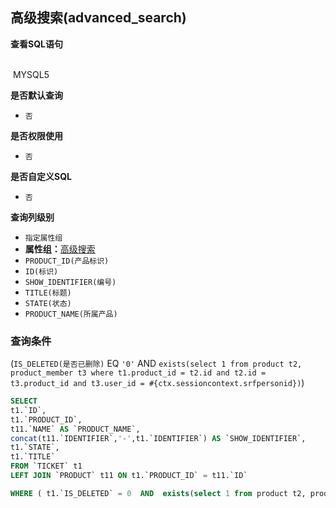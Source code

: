 ## 高级搜索(advanced_search) <!-- {docsify-ignore-all} -->



<p class="panel-title"><b>查看SQL语句</b></p>
<br>

<el-row>
&nbsp;<el-tag @click="MYSQL5 = true">MYSQL5</el-tag>
</el-row>

<br>
<p class="panel-title"><b>是否默认查询</b></p>

* `否`

<p class="panel-title"><b>是否权限使用</b></p>

* `否`

<p class="panel-title"><b>是否自定义SQL</b></p>

* `否`

<p class="panel-title"><b>查询列级别</b></p>

* `指定属性组`
*  **属性组：**[高级搜索](#)
  * `PRODUCT_ID(产品标识)`
  * `ID(标识)`
  * `SHOW_IDENTIFIER(编号)`
  * `TITLE(标题)`
  * `STATE(状态)`
  * `PRODUCT_NAME(所属产品)`



### 查询条件

(`IS_DELETED(是否已删除)` EQ `'0'` AND `exists(select 1 from product t2, product_member t3 where t1.product_id = t2.id and t2.id = t3.product_id and t3.user_id = #{ctx.sessioncontext.srfpersonid})`)





<el-dialog v-model="MYSQL5" title="MYSQL5">

```sql
SELECT
t1.`ID`,
t1.`PRODUCT_ID`,
t11.`NAME` AS `PRODUCT_NAME`,
concat(t11.`IDENTIFIER`,'-',t1.`IDENTIFIER`) AS `SHOW_IDENTIFIER`,
t1.`STATE`,
t1.`TITLE`
FROM `TICKET` t1 
LEFT JOIN `PRODUCT` t11 ON t1.`PRODUCT_ID` = t11.`ID` 

WHERE ( t1.`IS_DELETED` = 0  AND  exists(select 1 from product t2, product_member t3 where t1.product_id = t2.id and t2.id = t3.product_id and t3.user_id = #{ctx.sessioncontext.srfpersonid}) )
```

</el-dialog>

<script>
 const { createApp } = Vue
  createApp({
    data() {
      return {
                MYSQL5 : false
        
      }
    },
    methods: {
    }
  }).use(ElementPlus).mount('#app')
</script>